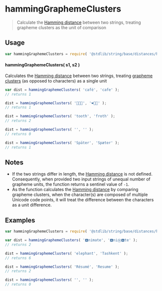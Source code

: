 <!--

@license Apache-2.0

Copyright (c) 2023 The Stdlib Authors.

Licensed under the Apache License, Version 2.0 (the "License");
you may not use this file except in compliance with the License.
You may obtain a copy of the License at

   http://www.apache.org/licenses/LICENSE-2.0

Unless required by applicable law or agreed to in writing, software
distributed under the License is distributed on an "AS IS" BASIS,
WITHOUT WARRANTIES OR CONDITIONS OF ANY KIND, either express or implied.
See the License for the specific language governing permissions and
limitations under the License.

-->

# hammingGraphemeClusters

> Calculate the [Hamming distance][hamming-distance] between two strings, treating grapheme clusters as the unit of comparison

<!-- Package usage documentation. -->

<section class="usage">

## Usage

```javascript
var hammingGraphemeClusters = require( '@stdlib/string/base/distances/hamming-grapheme-clusters' );
```

#### hammingGraphemeClusters( s1, s2 )

Calculates the [Hamming distance][hamming-distance] between two strings, treating [grapheme clusters][grapheme-cluster] (as opposed to characters) as a single unit

```javascript
var dist = hammingGraphemeClusters( 'café', 'cafe' );
// returns 1

dist = hammingGraphemeClusters( '🍕🍕🍕', '❤🍕🍕' );
// returns 1

dist = hammingGraphemeClusters( 'tooth', 'froth' );
// returns 2

dist = hammingGraphemeClusters( '', '' );
// returns 0

dist = hammingGraphemeClusters( 'Später', 'Spæter' );
// returns 1
```

</section>

<!-- /.usage -->

<!-- Package notes. Make sure to keep an empty line after the `section` element and another before the `/section` close. -->

<section class="notes">

## Notes

-   If the two strings differ in length, the [Hamming distance][hamming-distance] is not defined. Consequently, when provided two input strings of unequal number of grapheme units, the function returns a sentinel value of `-1`.  
-   As the function calculates the [Hamming distance][hamming-distance] by comparing grapheme clusters, when the character(s) are composed of multiple Unicode code points, it will treat the difference between the characters as a unit difference. 

</section>

<!-- /.notes -->

<!-- Package usage examples. -->

<section class="examples">

## Examples

```javascript
var hammingGraphemeClusters = require( '@stdlib/string/base/distances/hamming-grapheme-clusters' );

var dist = hammingGraphemeClusters( '🅰nimate', '🅰niⓂ🅰te' );
// returns 2

dist = hammingGraphemeClusters( 'elephant', 'Tashkent' );
// returns 6

dist = hammingGraphemeClusters( 'Résumé', 'Resume' );
// returns 2

dist = hammingGraphemeClusters( '', '' );
// returns 0
```

</section>

<!-- /.examples -->

<!-- Section for related `stdlib` packages. Do not manually edit this section, as it is automatically populated. -->

<section class="related">

</section>

<!-- /.related -->

<!-- Section for all links. Make sure to keep an empty line after the `section` element and another before the `/section` close. -->

<section class="links">

[hamming-distance]: https://en.wikipedia.org/wiki/Hamming_distance
[grapheme-cluster]: https://www.unicode.org/reports/tr29/

</section>

<!-- /.links -->
